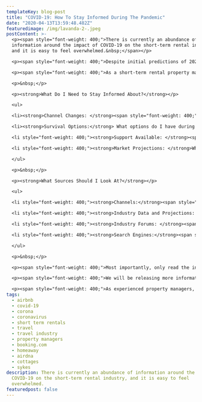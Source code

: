 ```yaml
---
templateKey: blog-post
title: "COVID-19: How To Stay Informed During The Pandemic"
date: "2020-04-13T13:59:48.482Z"
featuredimage: /img/lavanda-2-.jpeg
postContent: >-
  <p><span style="font-weight: 400;">There is currently an abundance of
  information around the impact of COVID-19 on the short-term rental industry,
  and it is easy to feel overwhelmed.&nbsp;</span></p>

  <p><span style="font-weight: 400;">Despite initial predictions of 2020 being a successful year for the industry, we are dealing with an unprecedented collapse of short-term rentals, due to travel restrictions and lockdowns all around the world.</span></p>

  <p><span style="font-weight: 400;">As a short-term rental property manager, it is critical that you stay well informed about industry changes and predictions, in order to best optimize your business during this difficult time.</span></p>

  <p>&nbsp;</p>

  <p><strong>What Do I Need to Stay Informed About?</strong></p>

  <ul>

  <li><strong>Channel Changes: </strong><span style="font-weight: 400;">What changes are happening to the channels I am operating on. Will I be impacted by cancellation and refund policies, or the ability to list my property?</span></li>

  <li><strong>Survival Options:</strong> What options do I have during this period to increase my chances of survival. For instance, reducing costs, optimising my operations and/or pivoting to diversify my revenue streams temporarily?</li>

  <li style="font-weight: 400;"><strong>Support Available: </strong><span style="font-weight: 400;">What support is available for my business, and can I apply for any financial relief from my government?</span></li>

  <li style="font-weight: 400;"><strong>Market Projections: </strong>What data is there to indicate the recovery of the market; what can I expect when this happens; and how can I prepare for this?</li>

  </ul>

  <p>&nbsp;</p>

  <p><strong>What Sources Should I Look At?</strong></p>

  <ul>

  <li style="font-weight: 400;"><strong>Channels:</strong><span style="font-weight: 400;"> For any news to do with the channel (Airbnb, Booking.com, HomeAway, and so on), we recommend you acquire that information directly from them. This is to ensure you get the most accurate and up to date information about any changes and how this will affect your business. For instance, Airbnb released an official statement last week about what they are doing to support their hosts, and they have a help centre where you can enquire and seek support directly from there.&nbsp;</span></li>

  <li style="font-weight: 400;"><strong>Industry Data and Projections: </strong><span style="font-weight: 400;">Sources like </span><a href="https://www.airdna.co/"><span style="font-weight: 400;">AirDNA</span></a><span style="font-weight: 400;"> offer reliable and objective data that is directly relevant to short-term rental managers. Although you have to pay for some of their data, they have released free reports focused on COVID-19. Their most recent one is available </span><a href="https://www.airdna.co/blog/coronavirus-update-2-impact-on-strs"><span style="font-weight: 400;">here.</span></a></li>

  <li style="font-weight: 400;"><strong>Industry Forums: </strong><span style="font-weight: 400;">We recommend you join reliable forums with fellow property manager professionals - It&rsquo;s important to stay connected at this time. We recommend </span><a href="https://www.professionalhostalliance.com/"><span style="font-weight: 400;">The Professional Host Alliance</span></a><span style="font-weight: 400;">, who have a highly-vetted community of short-term rental property managers. They hold webinars; allow members to post and discuss key topics; and post a weekly digest of relevant industry news and its impact on short-term rental property managers.</span></li>

  <li style="font-weight: 400;"><strong>Search Engines:</strong><span style="font-weight: 400;"> You may wish to set up Google Alerts for keywords like &lsquo;Airbnb&rsquo; or &lsquo;Short-Term Rentals&rsquo;. This will essentially send you a regular email of the new reports to do with the key-words you&rsquo;ve set up. Be sure to filter through the results that are sent to you, to find those from the most reliable sources.</span></li>

  </ul>

  <p>&nbsp;</p>

  <p><span style="font-weight: 400;">Most importantly, only read the information that is relevant to</span><em><span style="font-weight: 400;"> your </span></em><span style="font-weight: 400;">business. It&rsquo;s easy to get snowed under with the wealth of information available right now. We are all in survival mode. Each business will handle this differently, and you have to strategically make decisions which are best and most viable for </span><em><span style="font-weight: 400;">your</span></em><span style="font-weight: 400;"> business and </span><em><span style="font-weight: 400;">your </span></em><span style="font-weight: 400;">future in the industry.</span></p>

  <p><span style="font-weight: 400;">We will be releasing more information about your options for survival during this pandemic - from financial optimisation, to infrastructural optimisation.&nbsp;</span></p>

  <p><span style="font-weight: 400;">As experienced property managers, we know how tough it can be to run a highly-operational business, and how easily revenues can be impacted by external market changes, like this one. That is why we are here to help you during this time, even if it&rsquo;s just for a chat. So please don&rsquo;t hesitate to </span><a href="mailto:hello@getlavanda.com"><span style="font-weight: 400;">reach out to us,</span></a><span style="font-weight: 400;"> we're in this together.</span></p>
tags:
  - airbnb
  - covid-19
  - corona
  - coronavirus
  - short term rentals
  - travel
  - travel industry
  - property managers
  - booking.com
  - homeaway
  - airdna
  - cottages
  - sykes
description: There is currently an abundance of information around the impact of
  COVID-19 on the short-term rental industry, and it is easy to feel
  overwhelmed. 
featuredpost: false
---
```

